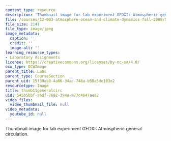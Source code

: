 ```yaml
---
content_type: resource
description: 'Thumbnail image for lab experiment GFDXI: Atmospheric general circulation.'
file: /courses/12-003-atmosphere-ocean-and-climate-dynamics-fall-2008/545b5bbfa6df7692394a977c4647ae82_thumb11generalcirc.JPG
file_size: 2147
file_type: image/jpeg
image_metadata:
  caption: ''
  credit: ''
  image-alt: ''
learning_resource_types:
- Laboratory Assignments
license: https://creativecommons.org/licenses/by-nc-sa/4.0/
ocw_type: OCWImage
parent_title: Labs
parent_type: CourseSection
parent_uid: 15f39ab3-4a66-34ac-748a-b58a5de103e2
resourcetype: Image
title: thumb11generalcirc
uid: 545b5bbf-a6df-7692-394a-977c4647ae82
video_files:
  video_thumbnail_file: null
video_metadata:
  youtube_id: null
---
```

Thumbnail image for lab experiment GFDXI: Atmospheric general circulation.